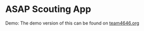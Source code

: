 # ASAP Scouting App

Demo:
The demo version of this can be found on [team4646.org](https://scouting.team4646.org)